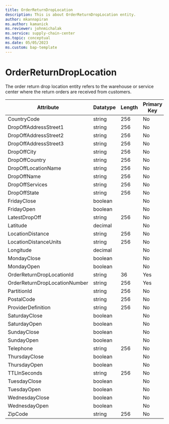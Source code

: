 ```yaml
---
title: OrderReturnDropLocation
description: This is about OrderReturnDropLocation entity.
author: mkannapiran
ms.author: kamanick
ms.reviewer: johnmichalak
ms.service: supply-chain-center
ms.topic: conceptual
ms.date: 05/05/2023
ms.custom: bap-template
---
```


# **OrderReturnDropLocation**

The order return drop location entity refers to the warehouse or service center where the return orders are received from customers.


|	Attribute	|	Datatype	|	Length	|	Primary Key	|	Description	|
|---------------|--------|------|----------|-----------|
|	CountryCode	|	string	|	256	|	No	|	#N/A	|
|	DropOffAddressStreet1	|	string	|	256	|	No	|	#N/A	|
|	DropOffAddressStreet2	|	string	|	256	|	No	|	#N/A	|
|	DropOffAddressStreet3	|	string	|	256	|	No	|	#N/A	|
|	DropOffCity	|	string	|	256	|	No	|	#N/A	|
|	DropOffCountry	|	string	|	256	|	No	|	#N/A	|
|	DropOffLocationName	|	string	|	256	|	No	|	#N/A	|
|	DropOffName	|	string	|	256	|	No	|	#N/A	|
|	DropOffServices	|	string	|	256	|	No	|	#N/A	|
|	DropOffState	|	string	|	256	|	No	|	#N/A	|
|	FridayClose	|	boolean	|		|	No	|	#N/A	|
|	FridayOpen	|	boolean	|		|	No	|	#N/A	|
|	LatestDropOff	|	string	|	256	|	No	|	#N/A	|
|	Latitude	|	decimal	|		|	No	|	#N/A	|
|	LocationDistance	|	string	|	256	|	No	|	#N/A	|
|	LocationDistanceUnits	|	string	|	256	|	No	|	#N/A	|
|	Longitude	|	decimal	|		|	No	|	#N/A	|
|	MondayClose	|	boolean	|		|	No	|	#N/A	|
|	MondayOpen	|	boolean	|		|	No	|	#N/A	|
|	OrderReturnDropLocationId	|	string	|	36	|	Yes	|	#N/A	|
|	OrderReturnDropLocationNumber	|	string	|	256	|	Yes	|	#N/A	|
|	PartitionId	|	string	|	256	|	No	|	#N/A	|
|	PostalCode	|	string	|	256	|	No	|	#N/A	|
|	ProviderDefinition	|	string	|	256	|	No	|	#N/A	|
|	SaturdayClose	|	boolean	|		|	No	|	#N/A	|
|	SaturdayOpen	|	boolean	|		|	No	|	#N/A	|
|	SundayClose	|	boolean	|		|	No	|	#N/A	|
|	SundayOpen	|	boolean	|		|	No	|	#N/A	|
|	Telephone	|	string	|	256	|	No	|	#N/A	|
|	ThursdayClose	|	boolean	|		|	No	|	#N/A	|
|	ThursdayOpen	|	boolean	|		|	No	|	#N/A	|
|	TTLInSeconds	|	string	|	256	|	No	|	#N/A	|
|	TuesdayClose	|	boolean	|		|	No	|	#N/A	|
|	TuesdayOpen	|	boolean	|		|	No	|	#N/A	|
|	WednesdayClose	|	boolean	|		|	No	|	#N/A	|
|	WednesdayOpen	|	boolean	|		|	No	|	#N/A	|
|	ZipCode	|	string	|	256	|	No	|	#N/A	|
